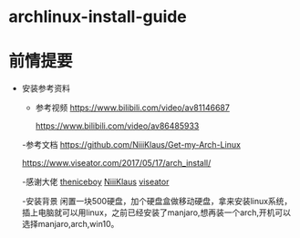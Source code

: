 # archlinux-install-guide
# 前情提要
- 安装参考资料
  - 参考视频
    <https://www.bilibili.com/video/av81146687>

    <https://www.bilibili.com/video/av86485933>
  
  -参考文档
    <https://github.com/NiiiKlaus/Get-my-Arch-Linux>

    <https://www.viseator.com/2017/05/17/arch_install/>

  -感谢大佬
    [theniceboy](https://github.com/theniceboy)
    [NiiiKlaus](https://github.com/NiiiKlaus)
    [viseator](https://github.com/viseator)

  -安装背景
    闲置一块500硬盘，加个硬盘盒做移动硬盘，拿来安装linux系统，插上电脑就可以用linux，之前已经安装了manjaro,想再装一个arch,开机可以选择manjaro,arch,win10。

